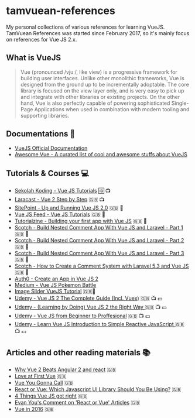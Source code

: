 # tamvuean-references
My personal collections of various references for learning VueJS. TamVuean References was started since February 2017, so it's mainly focus on references for Vue JS 2.x.

## What is VueJS
> Vue (pronounced /vjuː/, like view) is a progressive framework for building user interfaces. Unlike other monolithic frameworks, Vue is designed from the ground up to be incrementally adoptable. The core library is focused on the view layer only, and is very easy to pick up and integrate with other libraries or existing projects. On the other hand, Vue is also perfectly capable of powering sophisticated Single-Page Applications when used in combination with modern tooling and supporting libraries.

## Documentations :blue_book:
* [VueJS Official Documentation](https://vuejs.org/v2/guide/)
* [Awesome Vue - A curated list of cool and awesome stuffs about VueJS](https://github.com/vuejs/awesome-vue)

## Tutorials & Courses :computer:
* [Sekolah Koding - Vue JS Tutorials](https://www.sekolahkoding.com/kelas/tag/vue) :id: :tv:
* [Laracast - Vue 2 Step by Step](https://laracasts.com/series/learn-vue-2-step-by-step/) :uk: :tv:
* [SitePoint - Up and Running Vue JS 2.0](https://www.sitepoint.com/up-and-running-vue-js-2-0/) :uk: :notebook:
* [Vue JS Feed - Vue JS Tutorials](https://vuejsfeed.com/blog/vue-js-tutorials) :uk: :notebook:
* [Tutorialzine - Building your first app with Vue JS](http://tutorialzine.com/2016/08/building-your-first-app-with-vue-js/) :uk: :notebook:
* [Scotch - Build Nested Comment App With Vue JS and Laravel - Part 1](https://pub.scotch.io/@jagadeshanh/build-nested-commenting-system-using-laravel-and-vuejs-part-1) :uk: :notebook:
* [Scotch - Build Nested Comment App With Vue JS and Laravel - Part 2](https://pub.scotch.io/@jagadeshanh/build-nested-commenting-system-using-laravel-and-vuejs-part-2) :uk: :notebook:
* [Scotch - Build Nested Comment App With Vue JS and Laravel - Part 3](https://pub.scotch.io/@jagadeshanh/build-nested-commenting-system-using-laravel-and-vuejs-part-3) :uk: :notebook:
* [Scotch - How to Create a Comment System with Laravel 5.3 and Vue JS](https://pub.scotch.io/@tomiiide/how-to-create-a-comment-system-with-laravel-53-and-vuejs) :uk: :notebook:
* [Auth0 - Create an App in Vue JS 2](https://auth0.com/blog/create-an-app-in-vuejs-2/)
* [Medium - Vue JS Pokemon Battle](https://medium.com/@michaelmangial1/vue-js-pokemon-battle-tutorial-380cd72eb681#.zbtiw9e5c)
* [Image Slider VueJS Tutorial](http://matthiashager.com/blog/image-slider-vuejs-tutorial) :uk::notebook:
* [Udemy - Vue JS 2 The Complete Guide (Incl. Vuex)](https://www.udemy.com/vuejs-2-the-complete-guide/) :uk: :tv: :dollar:
* [Udemy - (Learning by Doing) Vue JS 2 the Right Way ](https://www.udemy.com/learn-by-doing-vue-js-2-the-right-way/) :uk: :tv: :dollar:
* [Udemy - Vue JS from Beginner to Proffesional](https://www.udemy.com/vuejs-from-beginner-to-professional/) :uk: :tv: :dollar:
* [Udemy - Learn Vue JS Introduction to Simple Reactive JavaScript ](https://www.udemy.com/learn-vue-js-introduction-to-simple-reactive-javascript/) :uk: :tv: :dollar:

## Articles and other reading materials :books:
* [Why Vue 2 Beats Angular 2 and react](https://medium.com/@codingfriend/why-vue-2-beats-angular-2-and-react-cfb709b92c59#.1qgwgst0h) :uk:
* [Love at First Vue](https://medium.com/@osman.sist/love-at-first-vue-1f154c9241b7) :uk:
* [Vue You Gonna Call](https://medium.com/@barooney/vue-you-gonna-call-3b103be08180#.b22l0rysj) :uk:
* [React or Vue: Which Javascript UI Library Should You Be Using?](ipt-ui-library-should-you-be-using-543a383608d#.sw87dxfiu) :uk:
* [4 Things Vue JS got right](https://medium.com/js-dojo/4-things-vue-js-got-right-10820cc84004#.1lyr3mu12) :uk:
* [Evan You's Comment on 'React or Vue' Articles](https://medium.com/@youyuxi/pretty-good-comparison-overall-but-a-few-points-id-like-to-discuss-e4f6460e75d5#.l1ahbm417) :uk:
* [Vue in 2016](https://medium.com/the-vue-point/vue-in-2016-8df71d98bfb3#.29ghawgon) :uk:
